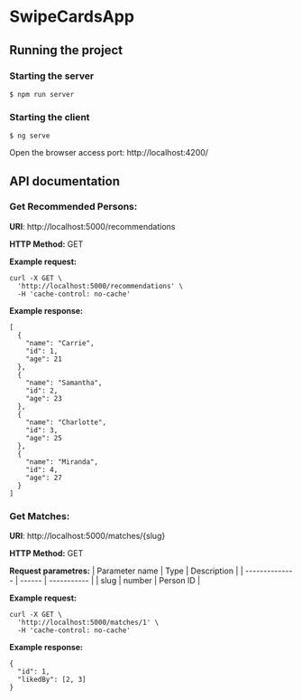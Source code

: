 # SwipeCardsApp

## Running the project

### Starting the server

`$ npm run server`

### Starting the client

`$ ng serve`

Open the browser access port: http://localhost:4200/

## API documentation

### Get Recommended Persons:

**URI**: http://localhost:5000/recommendations

**HTTP Method:** GET

**Example request:**

```
curl -X GET \
  'http://localhost:5000/recommendations' \
  -H 'cache-control: no-cache'
```

**Example response:**

```
[
  {
    "name": "Carrie",
    "id": 1,
    "age": 21
  },
  {
    "name": "Samantha",
    "id": 2,
    "age": 23
  },
  {
    "name": "Charlotte",
    "id": 3,
    "age": 25
  },
  {
    "name": "Miranda",
    "id": 4,
    "age": 27
  }
]
```

### Get Matches:

**URI**: http://localhost:5000/matches/{slug}

**HTTP Method:** GET

**Request parametres:**
| Parameter name | Type | Description |
| -------------- | ------ | ----------- |
| slug | number | Person ID |

**Example request:**

```
curl -X GET \
  'http://localhost:5000/matches/1' \
  -H 'cache-control: no-cache'
```

**Example response:**

```
{
  "id": 1,
  "likedBy": [2, 3]
}
```

